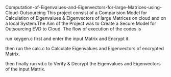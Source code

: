 Computation-of-Eigenvalues-and-Eigenvectors-for-large-Matrices-using-Cloud-Outsourcing This project consist of a Comparision Model for Calculation of Eigenvalues & Eigenvectors of large Matrices on cloud and on a local System.The Aim of the Project was to Create a Secure Model for Outsourcing EVD to Cloud. The flow of execution of the codes is

run keygen.c first and enter the input Matrix and Encrypt it.

then run the calc.c to Calculate Eigenvalues and Eigenvectors of encrypted Matrix.

then finally run vd.c to Verify & Decrypt the Eigenvalues and Eigenvectors of the input Matrix.
